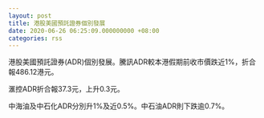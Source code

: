 ```yaml
---
layout: post
title: 港股美國預託證券個別發展
date: 2020-06-26 06:25:09.000000000 +08:00
categories: rss
---
```


港股美國預託證券(ADR)個別發展。騰訊ADR較本港假期前收市價跌近1%，折合報486.12港元。

滙控ADR折合報37.3元，上升0.3元。

中海油及中石化ADR分別升1%及近0.5%。中石油ADR則下跌逾0.7%。
